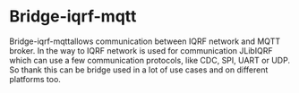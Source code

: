 # Bridge-iqrf-mqtt

Bridge-iqrf-mqttallows communication between IQRF network and MQTT broker. In the way to IQRF network is used for communication JLibIQRF which can use a few communication protocols, like CDC, SPI, UART or UDP. So thank this can be bridge used in a lot of use cases and on different platforms too.
